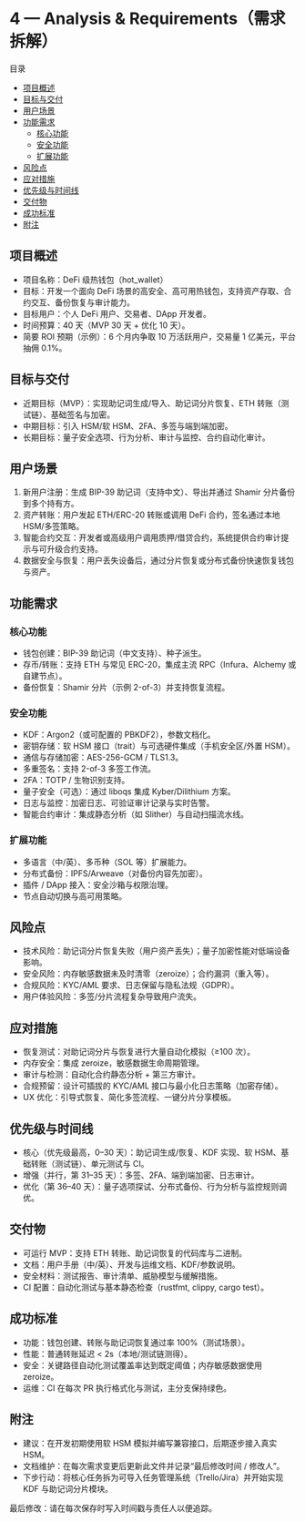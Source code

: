 # 4 — Analysis & Requirements（需求拆解）

目录
- [项目概述](#项目概述)
- [目标与交付](#目标与交付)
- [用户场景](#用户场景)
- [功能需求](#功能需求)
  - [核心功能](#核心功能)
  - [安全功能](#安全功能)
  - [扩展功能](#扩展功能)
- [风险点](#风险点)
- [应对措施](#应对措施)
- [优先级与时间线](#优先级与时间线)
- [交付物](#交付物)
- [成功标准](#成功标准)
- [附注](#附注)

## 项目概述
- 项目名称：DeFi 级热钱包（hot_wallet）  
- 目标：开发一个面向 DeFi 场景的高安全、高可用热钱包，支持资产存取、合约交互、备份恢复与审计能力。  
- 目标用户：个人 DeFi 用户、交易者、DApp 开发者。  
- 时间预算：40 天（MVP 30 天 + 优化 10 天）。  
- 简要 ROI 预期（示例）：6 个月内争取 10 万活跃用户，交易量 1 亿美元，平台抽佣 0.1%。

## 目标与交付
- 近期目标（MVP）：实现助记词生成/导入、助记词分片恢复、ETH 转账（测试链）、基础签名与加密。  
- 中期目标：引入 HSM/软 HSM、2FA、多签与端到端加密。  
- 长期目标：量子安全选项、行为分析、审计与监控、合约自动化审计。

## 用户场景
1. 新用户注册：生成 BIP-39 助记词（支持中文）、导出并通过 Shamir 分片备份到多个持有方。  
2. 资产转账：用户发起 ETH/ERC-20 转账或调用 DeFi 合约，签名通过本地 HSM/多签策略。  
3. 智能合约交互：开发者或高级用户调用质押/借贷合约，系统提供合约审计提示与可升级合约支持。  
4. 数据安全与恢复：用户丢失设备后，通过分片恢复或分布式备份快速恢复钱包与资产。

## 功能需求

### 核心功能
- 钱包创建：BIP-39 助记词（中文支持）、种子派生。  
- 存币/转账：支持 ETH 与常见 ERC-20，集成主流 RPC（Infura、Alchemy 或自建节点）。  
- 备份恢复：Shamir 分片（示例 2-of-3）并支持恢复流程。

### 安全功能
- KDF：Argon2（或可配置的 PBKDF2），参数文档化。  
- 密钥存储：软 HSM 接口（trait）与可选硬件集成（手机安全区/外置 HSM）。  
- 通信与存储加密：AES-256-GCM / TLS1.3。  
- 多重签名：支持 2-of-3 多签工作流。  
- 2FA：TOTP / 生物识别支持。  
- 量子安全（可选）：通过 liboqs 集成 Kyber/Dilithium 方案。  
- 日志与监控：加密日志、可验证审计记录与实时告警。  
- 智能合约审计：集成静态分析（如 Slither）与自动扫描流水线。

### 扩展功能
- 多语言（中/英）、多币种（SOL 等）扩展能力。  
- 分布式备份：IPFS/Arweave（对备份内容先加密）。  
- 插件 / DApp 接入：安全沙箱与权限治理。  
- 节点自动切换与高可用策略。

## 风险点
- 技术风险：助记词分片恢复失败（用户资产丢失）；量子加密性能对低端设备影响。  
- 安全风险：内存敏感数据未及时清零（zeroize）；合约漏洞（重入等）。  
- 合规风险：KYC/AML 要求、日志保留与隐私法规（GDPR）。  
- 用户体验风险：多签/分片流程复杂导致用户流失。

## 应对措施
- 恢复测试：对助记词分片与恢复进行大量自动化模拟（≥100 次）。  
- 内存安全：集成 zeroize，敏感数据生命周期管理。  
- 审计与检测：自动化合约静态分析 + 第三方审计。  
- 合规预留：设计可插拔的 KYC/AML 接口与最小化日志策略（加密存储）。  
- UX 优化：引导式恢复、简化多签流程、一键分片分享模板。

## 优先级与时间线
- 核心（优先级最高，0–30 天）：助记词生成/恢复、KDF 实现、软 HSM、基础转账（测试链）、单元测试与 CI。  
- 增强（并行，第 31–35 天）：多签、2FA、端到端加密、日志审计。  
- 优化（第 36–40 天）：量子选项探试、分布式备份、行为分析与监控规则调优。

## 交付物
- 可运行 MVP：支持 ETH 转账、助记词恢复的代码库与二进制。  
- 文档：用户手册（中/英）、开发与运维文档、KDF/参数说明。  
- 安全材料：测试报告、审计清单、威胁模型与缓解措施。  
- CI 配置：自动化测试与基本静态检查（rustfmt, clippy, cargo test）。

## 成功标准
- 功能：钱包创建、转账与助记词恢复通过率 100%（测试场景）。  
- 性能：普通转账延迟 < 2s（本地/测试链测得）。  
- 安全：关键路径自动化测试覆盖率达到既定阈值；内存敏感数据使用 zeroize。  
- 运维：CI 在每次 PR 执行格式化与测试，主分支保持绿色。

## 附注
- 建议：在开发初期使用软 HSM 模拟并编写兼容接口，后期逐步接入真实 HSM。  
- 文档维护：在每次需求变更后更新此文件并记录“最后修改时间 / 修改人”。  
- 下步行动：将核心任务拆为可导入任务管理系统（Trello/Jira）并开始实现 KDF 与助记词分片模块。

最后修改：请在每次保存时写入时间戳与责任人以便追踪。